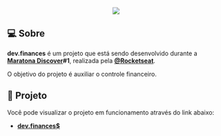 <h1 align="center">
    <img src="https://cdn.glitch.com/f256daa3-8162-4d37-8d8c-ac5adc976de0%2Flogo.svg?1611351006404">
</h1>

## 💻 Sobre

**dev.finances** é um projeto que está sendo desenvolvido durante a **[Maratona Discover](https://maratonadiscover.rocketseat.com.br/inscricao)#1**, realizada pela **[@Rocketseat](https://github.com/Rocketseat)**.

O objetivo do projeto é auxiliar o controle financeiro.

## 🔖 Projeto

Você pode visualizar o projeto em funcionamento através do link abaixo:

- **[dev.finances$](https://devfinances.glitch.me/)**

